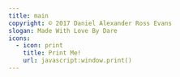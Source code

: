 ```yaml
---
title: main
copyright: © 2017 Daniel Alexander Ross Evans
slogan: Made With Love By Dare
icons:
  - icon: print
    title: Print Me!
    url: javascript:window.print()
---
```

